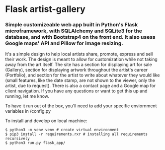 # Flask artist-gallery

### Simple customizeable web app built in Python's Flask microframework, with SQLAlchemy and SQLite3 for the database, and with Bootstrap4 on the front end. It also usess Google maps' API and Pillow for image resizing. 

It's a simple design to help local artists share, promote, express and sell their work. The design is meant to allow for customization while not taking away from the art itself. The site has a section for displaying art for sale (Gallery), section for displaying artwork throughout the artist's career (Portfolio), and section for the artist to write about whatever they would like (small features, like the date stamp, are not shown to the viewer, only the artist, due to request). There is also a contact page and a Google map for client navigation. 
If you have any questions or want to get this up and running, let me know. 


To have it run out of the box, you'll need to add your specific enviornment variables in /config.py


To install and develop on local machine:
```
$ python3 -m venv venv # create virtual environment
$ pip3 install -r requirements.rxr # installing all requirements recursively
$ python3 run.py flask_app/
```
